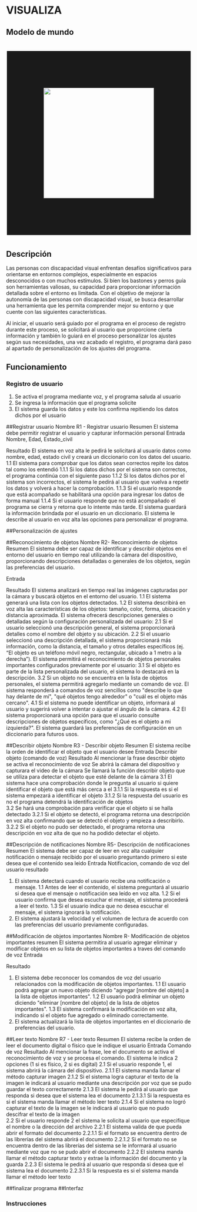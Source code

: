 # VISUALIZA 
## Modelo de mundo
#
<img src="https://cdn.prod.website-files.com/662fb92f905585b61b12afd8/666af67c534d424825188e46_loop_pcy%20saying%20hi%20crop.gif" style="display: block; margin: 0 auto;" width="300" height="300" border="100" />

#

## Descripción
Las personas con discapacidad visual enfrentan desafíos significativos para orientarse en entornos complejos, especialmente en espacios desconocidos o con muchos estímulos. Si bien los bastones y perros guía son herramientas valiosas, su capacidad para proporcionar información detallada sobre el entorno es limitada. Con el objetivo de mejorar la autonomía de las personas con discapacidad visual, se busca desarrollar una herramienta que les permita comprender mejor su entorno y que cuente con las siguientes características.

Al iniciar, el usuario será guiado por el programa en el proceso de registro durante este proceso, se solicitará al usuario que proporcione cierta información y también lo guiará en el proceso personalizar los ajustes según sus necesidades, una vez acabado el registro, el programa dará paso al apartado de personalización de los ajustes del programa.


## Funcionamiento
### Registro de usuario
 1. Se activa el programa mediante voz, y el programa saluda al usuario
 2. Se ingresa la información que el programa solicite 
 3. El sistema guarda los datos y este los confirma repitiendo los datos dichos por el usuario

##Registrar usuario
Nombre
R1 - Registrar usuario
Resumen 
El sistema debe permitir registrar el usuario y capturar información personal 
Entrada 
Nombre, Edad, Estado_civil


Resultado
El sistema en voz alta le pedirá le solicitará al usuario datos como nombre, edad, estado civil y  creará un diccionario con los datos del usuario. 
1.1 El sistema para comprobar que los datos sean correctos repite los datos tal como los entendió 
1.1.1 Si los datos dichos por el sistema son correctos, el programa continúa con el siguiente paso
1.1.2 Si los datos dichos por el sistema son incorrectos, el sistema le pedirá al usuario que vuelva a repetir los datos y volverá a hacer la comprobación.
1.1.3 Si el usuario responde que está acompañado se habilitará una opción para ingresar los datos de forma manual
1.1.4 Si el usuario responde que no está acompañado el programa se cierra y retorna que lo intente más tarde. 
El sistema guardará la información brindada por el usuario en un diccionario. 
El sistema le describe al usuario en voz alta las opciones para personalizar el programa.

##Personalización de ajustes


##Reconocimiento de objetos
Nombre
R2- Reconocimiento de objetos
Resumen
El sistema debe ser capaz de identificar y describir objetos en el entorno del usuario en tiempo real utilizando la cámara del dispositivo, proporcionando descripciones detalladas o generales de los objetos, según las preferencias del usuario.


Entrada


Resultado
El sistema analizará en tiempo real las imágenes capturadas por la cámara y buscará objetos en el entorno del usuario.
1.1 El sistema generará una lista con los objetos detectados.
1.2 El sistema describirá en voz alta las características de los objetos: tamaño, color, forma, ubicación y distancia aproximada.
El sistema ofrecerá descripciones generales o detalladas según la configuración personalizada del usuario:
2.1 Si el usuario seleccionó una descripción general, el sistema proporcionará detalles como el nombre del objeto y su ubicación.
2.2 Si el usuario seleccionó una descripción detallada, el sistema proporcionará más información, como la distancia, el tamaño y otros detalles específicos (ej. “El objeto es un teléfono móvil negro, rectangular, ubicado a 1 metro a la derecha”).
El sistema permitirá el reconocimiento de objetos personales importantes configurados previamente por el usuario:
3.1 Si el objeto es parte de la lista personalizada del usuario, el sistema lo destacará en la descripción.
3.2 Si un objeto no se encuentra en la lista de objetos personales, el sistema permitirá agregarlo mediante un comando de voz.
El sistema responderá a comandos de voz sencillos como "describe lo que hay delante de mí", "qué objetos tengo alrededor" o "cuál es el objeto más cercano".
4.1 Si el sistema no puede identificar un objeto, informará al usuario y sugerirá volver a intentar o ajustar el ángulo de la cámara.
4.2 El sistema proporcionará una opción para que el usuario consulte descripciones de objetos específicos, como "¿Qué es el objeto a mi izquierda?".
El sistema guardará las preferencias de configuración en un diccionario para futuros usos.

##Describir objeto
Nombre
R3 - Describir objeto 
Resumen
El sistema recibe la orden de identificar el objeto que el usuario desee
Entrada
Describir objeto (comando de voz)
Resultado 
Al mencionar la frase describir objeto se activa el reconocimiento de voz
Se abrirá la cámara del dispositivo y capturara el video de la cámara
Se llamará la función describir objeto que se utiliza para detectar el objeto que esté delante de la cámara
3.1 El sistema hace una comprobación donde le pregunta al usuario si quiere identificar el objeto que está más cerca a el
3.1.1 Si la respuesta es si el sistema empezará a identificar el objeto
3.1.2 Si la respuesta del usuario es no el programa detendrá la identificación de objetos    
     3.2  Se hará una comprobación para verificar que el             objeto si se halla detectado
     3.2.1 Si el objeto se detectó, el programa retorna una descripción en voz alta confirmando que se detectó el objeto y empieza a describirlo.
     3.2.2 Si el objeto no pudo ser detectado, el programa retorna una descripción en voz alta de que no ha podido detectar el objeto.


##Descripción de notificaciones
Nombre
R5- Descripción de notificaciones
Resumen
El sistema debe ser capaz de leer en voz alta cualquier notificación o mensaje recibido por el usuario preguntando primero si este desea que el contenido sea leido
Entrada
Notificacion, comando de voz del usuario 
resultado
1. El sistema detectará cuando el usuario recibe una notificación o mensaje. 
1.1 Antes de leer el contenido, el sistema preguntará al usuario si desea que el mensaje o notificación sea leído en voz alta. 1.2 Si el usuario confirma que desea escuchar el mensaje, el sistema procederá a leer el texto. 
1.3 Si el usuario indica que no desea escuchar el mensaje, el sistema ignorará la notificación.
2. El sistema ajustará la velocidad y el volumen de lectura de acuerdo con las preferencias del usuario previamente configuradas.




##Modificación de objetos importantes 
Nombre
R- Modificación de objetos importantes
resumen
El sistema permitira al usuario agregar eliminar y modificar objetos en su lista de objetos importantes a traves del comando de voz 
Entrada 


Resultado
1. El sistema debe reconocer los comandos de voz del usuario relacionados con la modificación de objetos importantes. 
1.1 El usuario podrá agregar un nuevo objeto diciendo "agregar [nombre del objeto] a la lista de objetos importantes". 
1.2 El usuario podrá eliminar un objeto diciendo "eliminar [nombre del objeto] de la lista de objetos importantes". 
1.3 El sistema confirmará la modificación en voz alta, indicando si el objeto fue agregado o eliminado correctamente.
2. El sistema actualizará la lista de objetos importantes en el diccionario de preferencias del usuario.




##Leer texto
Nombre
R7 - Leer texto
Resumen
El sistema recibe la orden de leer el documento digital o físico que le indique el usuario
Entrada
Comando de voz
Resultado
Al mencionar la frase, lee el documento se activa el reconocimiento de voz y se procesa el comando.
El sistema le indica 2 opciones (1 si es físico, 2 si es digital) 
2.1 Si el usuario responde 1, el sistema abrirá la cámara del dispositivo.
2.1.1 El sistema manda llamar el método capturar imagen
2.1.2 Si el sistema logra capturar el texto de la imagen le indicará al usuario mediante una descripción por voz que se pudo guardar el texto correctamente
2.1.3 El sistema le pedirá al usuario que responda si desea que el sistema lea el documento
2.1.3.1 Si la respuesta es si el sistema manda llamar el método leer texto
2.1.4 Si el sistema no logró capturar el texto de la imagen se le indicará al usuario que no pudo descifrar el texto de la imagen  
2.2 Si el usuario responde 2 el sistema le solicita al usuario que especifique el nombre o la dirección del archivo 
2.2.1 El sistema valida de que pueda abrir el formato del documento 
2.2.1.1 Si el formato se encuentra dentro de las librerías del sistema abrirá el documento
2.2.1.2 Si el formato no se encuentra dentro de las librerías del sistema se le informará al usuario mediante voz que no se pudo abrir el documento 
2.2.2 El sistema manda llamar el método capturar texto y extrae la información del documento y la guarda 
2.2.3 El sistema le pedirá al usuario que responda si desea que el sistema lea el documento
2.2.3.1 Si la respuesta es si el sistema manda llamar el método leer texto



##finalizar programa
##Interfaz






### Instrucciones
